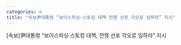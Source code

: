 ```yaml
---
categories: e
title: "속보尹대통령 “보이스피싱·스토킹 대책 전쟁 선포 각오로 임하라” 지시"
---
```

[속보]尹대통령 &ldquo;보이스피싱&middot;스토킹 대책, 전쟁 선포 각오로 임하라&rdquo; 지시